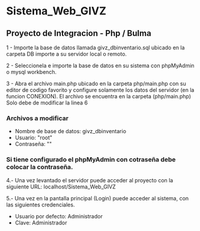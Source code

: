 # Sistema_Web_GIVZ

## Proyecto de Integracion - Php / Bulma

1 - Importe la base de datos llamada givz_dbinventario.sql ubicado en la carpeta DB importe a su servidor local o remoto.

2 - Seleccionela e importe la base de datos en su sistema con phpMyAdmin o mysql workbench.

3 - Abra el archivo main.php ubicado en la carpeta php/main.php con su editor de codigo favorito y configure solamente los datos
del servidor (en la funcion CONEXION).
El archivo se encuentra en la carpeta (php/main.php) Solo debe de modificar la linea 6

### Archivos a modificar

- Nombre de base de datos: givz_dbinventario
- Usuario: "root"
- Contraseña: ""

### Si tiene configurado el phpMyAdmin con cotraseña debe colocar la contraseña.

4.- Una vez levantado el servidor puede acceder al proyecto con la siguiente URL: localhost/Sistema_Web_GIVZ

5.- Una vez en la pantalla principal (Login) puede acceder al sistema, con las siguientes credenciales.

- Usuario por defecto: Administrador
- Clave: Administrador
